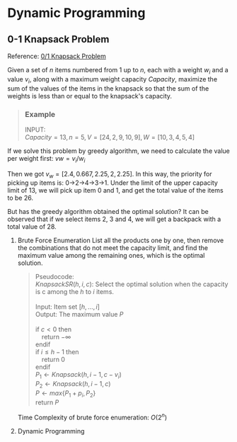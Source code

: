 # Dynamic Programming

## 0-1 Knapsack Problem
Reference: [0/1 Knapsack Problem](https://www.geeksforgeeks.org/0-1-knapsack-problem-dp-10/)

Given a set of $n$ items numbered from $1$ up to $n$, each with a weight $w_i$ and a value $v_i$, along with a maximum weight capacity $Capacity$, maximize the sum of the values of the items in the knapsack so that the sum of the weights is less than or equal to the knapsack's capacity.

> ### Example<br>
> INPUT:<br> 
> $Capacity = 13, n = 5, V = [24,2,9,10,9], W = [10,3,4,5,4]$

If we solve this problem by greedy algorithm, we need to calculate the value per weight first: $vw = v_i / w_i$

Then we got $v_w = [2.4,0.667,2.25,2,2.25]$.
In this way, the priority for picking up items is: 0->2->4->3->1. Under the limit of the upper capacity limit of 13, we will pick up item 0 and 1, and get the total value of the items to be 26.

But has the greedy algorithm obtained the optimal solution? It can be observed that if we select items 2, 3 and 4, we will get a backpack with a total value of 28.

1. Brute Force Enumeration
List all the products one by one, then remove the combinations that do not meet the capacity limit, and find the maximum value among the remaining ones, which is the optimal solution.

    > Pseudocode:<br>
    $KnapsackSR(h,i,c)$: Select the optimal solution when the capacity is c among the $h$ to $i$ items.<br> <br>
    Input: Item set $[{h, ..., i}]$<br>
    Output: The maximum value $P$<br><br>
    if $c < 0$ then<br>
    &emsp;return $-\infty$<br>
    endif<br>
    if $i \le h - 1$ then<br>
    &emsp;return 0<br>
    endif<br>
    $P_1 \gets Knapsack(h, i-1, c-v_i)$<br>
    $P_2 \gets Knapsack(h, i-1, c)$<br>
    $P \gets max\{P_1 + p_i, P_2\}$<br>
    return $P$

    Time Complexity of brute force enumeration: $O(2^n)$

2. Dynamic Programming
